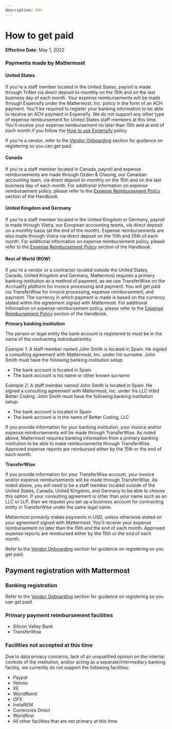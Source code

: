 ```yaml
---
description: 99%
---
```


# How to get paid

**Effective Date**: May 1, 2022

### Payments made by Mattermost

#### United States

If you're a staff member located in the United States, payroll is made through TriNet via direct deposit bi-monthly on the 15th and on the last business day of each month. Your expense reimbursements will be made through Expensify under the Mattermost, Inc. policy in the form of an ACH payment. You'll be required to register your banking information to be able to receive an ACH payment in Expensify. We do not support any other type of expense reimbursement for United States staff members at this time. You'll receive your expense reimbursement no later than 15th and at end of each month if you follow the [How to use Expensify](https://handbook.mattermost.com/company/how-to-guides-for-staff/how-to-spend-company-money/how-to-use-expensify#expense-reimbursement-policy) policy.

If you're a vendor, refer to the [Vendor Onboarding](https://handbook.mattermost.com/operations/finance/onboarding/how-to-on-board-as-a-vendor) section for guidance on registering so you can get paid.

#### Canada

If you're a staff member located in Canada, payroll and expense reimbursements are made through Ozden & Cheung, our Canadian accounting team, via direct deposit bi-monthly on the 15th and on the last business day of each month. For additional information on expense reimbursement policy, please refer to the [Expense Reimbursement Policy](https://handbook.mattermost.com/operations/finance/staff-member-expenses/how-to-use-expensify#expense-reimbursement-policy) section of the Handbook.

#### United Kingdom and Germany

If you're a staff member located in the United Kingdom or Germany, payroll is made through Vistra, our European accounting teams, via direct deposit on a monthly basis (at the end of the month). Expense reimbursements are also made through Vistra via direct deposit on the 15th and 25th of each month. For additional information on expense reimbursement policy, please refer to the [Expense Reimbursement Policy](https://handbook.mattermost.com/operations/finance/staff-member-expenses/how-to-use-expensify#expense-reimbursement-policy) section of the Handbook.

#### Rest of World \(ROW\)

If you're a vendor or a contractor located outside the United States, Canada, United Kingdom and Germany, Mattermost requires a primary banking institution as a method of payment, as we use TransferWise on the Accrualify platform for invoice processing and payment. You will get paid via TransferWise for invoice processing, expense reimbursement, and payment. The currency in which payment is made is based on the currency stated within the agreement signed with Mattermost. For additional information on expense reimbursement policy, please refer to the [Expense Reimbursement Policy](https://handbook.mattermost.com/operations/finance/staff-member-expenses/how-to-use-expensify#expense-reimbursement-policy) section of the Handbook.

**Primary banking institution**

The person or legal entity the bank account is registered to must be in the name of the contracting individual/entity.

_Example 1_: A staff member named John Smith is located in Spain. He signed a consulting agreement with Mattermost, Inc. under his surname. John Smith must have the following banking institution setup:

* The bank account is located in Spain
* The bank account is his name or other known surname

_Example 2_: A staff member named John Smith is located in Spain. He signed a consulting agreement with Mattermost, Inc. under his LLC titled Better Coding. John Smith must have the following banking institution setup:

* The bank account is located in Spain
* The bank account is in the name of Better Coding, LLC

If you provide information for your banking institution, your invoice and/or expense reimbursements will be made through TransferWise. As noted above, Mattermost requires banking information from a primary banking institution to be able to make reimbursements through TransferWise. Approved expense reports are reimbursed either by the 15th or the end of each month.

**TransferWise**

If you provide information for your TransferWise account, your invoice and/or expense reimbursements will be made through TransferWise. As noted above, you will need to be a staff member located outside of the United States, Canada, United Kingdom, and Germany to be able to choose this option. If your consulting agreement is other than your name such as an LLC or LLP, than we request you set up a business account for contracting entity in TransferWise under the same legal name.

Mattermost primarily makes payments in USD, unless otherwise stated on your agreement signed with Mattermost. You'll receive your expense reimbursement no later than the 15th and the end of each month. Approved expense reports are reimbursed either by the 15th or the end of each month.

Refer to the [Vendor Onboarding](https://handbook.mattermost.com/operations/finance/onboarding/how-to-on-board-as-a-vendor) section for guidance on registering so you get paid.

## Payment registration with Mattermost

### Banking registration

Refer to the [Vendor Onboarding](https://handbook.mattermost.com/operations/finance/onboarding/how-to-on-board-as-a-vendor) section for guidance on registering so you can get paid.

### Primary payment reimbursement facilities

* Silicon Valley Bank
* TransferWise

### Facilities not accepted at this time

Due to data privacy concerns, lack of an unqualified opinion on the internal controls of the institution, and/or acting as a separate/intermediary banking facility, we currently do not support the following facilities:

* Paypal
* Venmo
* XE
* WorldRemit
* OFX
* InstaREM
* Currencies Direct
* Worldfirst
* All other facilities that are not primary at this time
